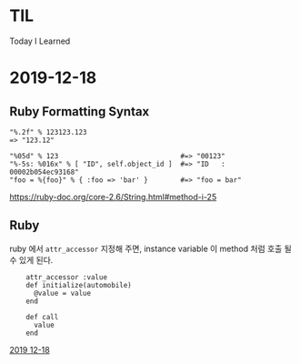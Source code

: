 # TIL
Today I Learned

# 2019-12-18

## Ruby Formatting Syntax
```
"%.2f" % 123123.123
=> "123.12"

"%05d" % 123                              #=> "00123"
"%-5s: %016x" % [ "ID", self.object_id ]  #=> "ID   : 00002b054ec93168"
"foo = %{foo}" % { :foo => 'bar' }        #=> "foo = bar"
```

https://ruby-doc.org/core-2.6/String.html#method-i-25

## Ruby 

ruby 에서 `attr_accessor` 지정해 주면, instance variable 이 method 처럼 호출 될 수 있게 된다.

```
    attr_accessor :value
    def initialize(automobile)
      @value = value
    end

    def call
      value
    end
```

[2019 12-18](/2019/20191218.md)